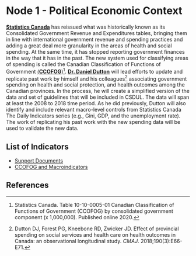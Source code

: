 # Node 1 - Political Economic Context

[**Statistics Canada**](https://www.statcan.gc.ca/en/start) has reissued what was historically known as its Consolidated Government Revenue and Expenditures tables, bringing them in line with international government revenue and spending practices and adding a great deal more granularity in the areas of health and social spending. At the same time, it has stopped reporting government finances in the way that it has in the past. The new system used for classifying areas of spending is called the Canadian Classification of Functions of Government [(**CCOFOG**)](https://www.statcan.gc.ca/en/statistical-programs/document/5218_D3_V3)[^1]. [**Dr. Daniel Dutton**](https://medicine.dal.ca/departments/department-sites/community-health/our-people/our-faculty/daniel-dutton.html) will lead efforts to update and replicate past work by himself and his colleagues[^2] associating government spending on health and social protection, and health outcomes among the Canadian provinces. In the process, he will create a simplified version of the data and set of guidelines that will be included in CSDUL. The data will span at least the 2008 to 2018 time period. As he did previously, Dutton will also identify and include relevant macro-level controls from Statistics Canada The Daily Indicators series (e.g., Gini, GDP, and the unemployment rate). The work of replicating his past work with the new spending data will be used to validate the new data.

## List of Indicators
- [Support Documents](https://drive.google.com/drive/folders/1lEJ5xI5_i3pKs8RMnEE1GHiR9o3ADfU8)
- [CCOFOG and Macroindicators](https://github.com/csdul/pre_beta_political_economics_context/tree/main/ccofog_and_indicators)

## References
[^1]: Statistics Canada. Table 10-10-0005-01 Canadian Classification of Functions of Government (CCOFOG) by consolidated government component (x 1,000,000). Published online 2020.
[^2]: Dutton DJ, Forest PG, Kneebone RD, Zwicker JD. Effect of provincial spending on social services and health care on health outcomes in Canada: an observational longitudinal study. *CMAJ*. 2018;190(3):E66-E71.
